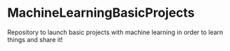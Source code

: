 # MachineLearningBasicProjects
Repository to launch basic projects with machine learning in order to learn things and share it!
